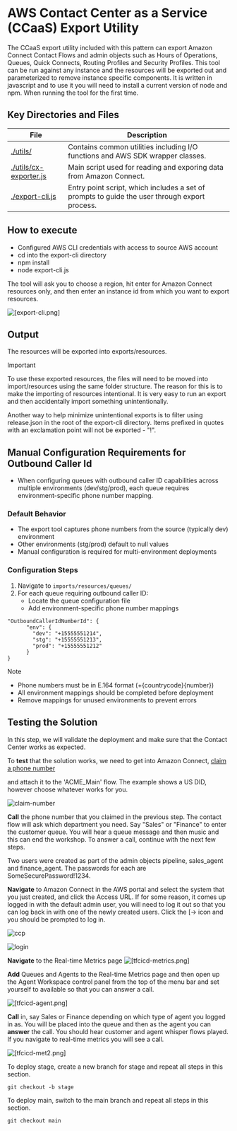 # AWS Contact Center as a Service (CCaaS) Export Utility

The CCaaS export utility included with this pattern can export Amazon Connect Contact Flows and admin objects such as Hours of Operations, Queues, Quick Connects, Routing Profiles and Security Profiles. This tool can be run against any instance and the resources will be exported out and parameterized to remove instance specific components. It is written in javascript and to use it you will need to install a current version of node and npm. When running the tool for the first time.

## Key Directories and Files

| File                                             | Description                                                                                   |
| ------------------------------------------------ | --------------------------------------------------------------------------------------------- |
| [./utils/](./utils/)                             | Contains common utilities including I/O functions and AWS SDK wrapper classes.                |
| [./utils/cx-exporter.js](./utils/cx-exporter.js) | Main script used for reading and exporing data from Amazon Connect.                           |
| [./export-cli.js](./export-cli.js)               | Entry point script, which includes a set of prompts to guide the user through export process. |

## How to execute

- Configured AWS CLI credentials with access to source AWS account
- cd into the export-cli directory
- npm install
- node export-cli.js

The tool will ask you to choose a region, hit enter for Amazon Connect resources only, and then enter an instance id from which you want to export resources.

![[export-cli.png]](./images/export-cli.png)

## Output

The resources will be exported into exports/resources.

> [!IMPORTANT]
> To use these exported resources, the files will need to be moved into import/resources using the same folder structure. The reason for this is to make the importing of resources intentional. It is very easy to run an export and then accidentally import something unintentionally.

Another way to help minimize unintentional exports is to filter using release.json in the root of the export-cli directory. Items prefixed in quotes with an exclamation point will not be exported - "!".

## Manual Configuration Requirements for Outbound Caller Id

- When configuring queues with outbound caller ID capabilities across multiple environments (dev/stg/prod),
  each queue requires environment-specific phone number mapping.

### Default Behavior

- The export tool captures phone numbers from the source (typically dev) environment
- Other environments (stg/prod) default to null values
- Manual configuration is required for multi-environment deployments

### Configuration Steps

1. Navigate to `imports/resources/queues/`
2. For each queue requiring outbound caller ID:
   - Locate the queue configuration file
   - Add environment-specific phone number mappings

```
"OutboundCallerIdNumberId": {
      "env": {
        "dev": "+15555551214",
        "stg": "+15555551213",
        "prod": "+15555551212"
      }
}
```

> [!NOTE]
>
> - Phone numbers must be in E.164 format (+{countrycode}{number})
> - All environment mappings should be completed before deployment
> - Remove mappings for unused environments to prevent errors

## Testing the Solution

In this step, we will validate the deployment and make sure that the Contact Center works as expected.

To **test** that the solution works, we need to get into Amazon Connect, [claim a phone number](https://docs.aws.amazon.com/connect/latest/adminguide/tutorial1-claim-phone-number.html)

and attach it to the 'ACME_Main' flow. The example shows a US DID, however choose whatever works for you.

![claim-number](./images/claim-number.png)

**Call** the phone number that you claimed in the previous step. The contact flow will ask which department you need. Say "Sales" or "Finance" to enter the customer queue. You will hear a queue message and then music and this can end the workshop. To answer a call, continue with the next few steps.

Two users were created as part of the admin objects pipeline, sales_agent and finance_agent. The passwords for each are SomeSecurePassword!1234.

**Navigate** to Amazon Connect in the AWS portal and select the system that you just created, and click the Access URL. If for some reason, it comes up logged in with the default admin user, you will need to log it out so that you can log back in with one of the newly created users. Click the [-> icon and you should be prompted to log in.

![ccp](./images/ccp.png)

![login](./images/login.png)

**Navigate** to the Real-time Metrics page
![[tfcicd-metrics.png]](./images/tfcicd-metrics.png)

**Add** Queues and Agents to the Real-time Metrics page and then open up the Agent Workspace control panel from the top of the menu bar and set yourself to available so that you can answer a call.

![[tfcicd-agent.png]](./images/tfcicd-agent.png)

**Call** in, say Sales or Finance depending on which type of agent you logged in as. You will be placed into the queue and then as the agent you can **answer** the call. You should hear customer and agent whisper flows played. If you navigate to real-time metrics you will see a call.

![[tfcicd-met2.png]](./images/tfcicd-met2.png)

To deploy stage, create a new branch for stage and repeat all steps in this section.

```cli
git checkout -b stage
```

To deploy main, switch to the main branch and repeat all steps in this section.

```cli
git checkout main
```
